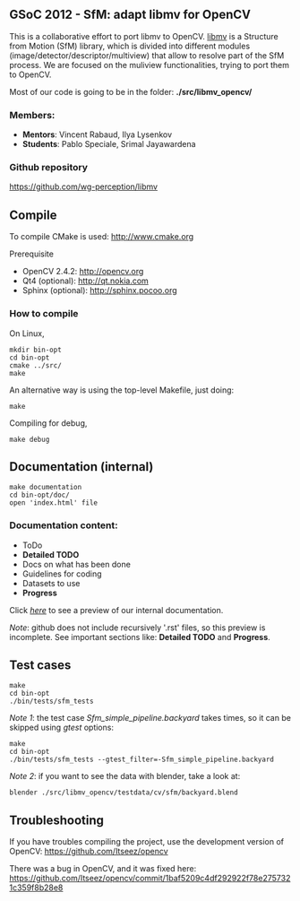 ## GSoC 2012 - SfM: adapt libmv for OpenCV

This is a collaborative effort to port libmv to OpenCV. [libmv](http://code.google.com/p/libmv/) is a Structure from Motion (SfM) library, which is divided into different modules (image/detector/descriptor/multiview) that allow to resolve part of the SfM process. We are focused on the muliview functionalities, trying to port them to OpenCV.

Most of our code is going to be in the folder: **./src/libmv_opencv/**

### Members:
  - **Mentors**:  Vincent Rabaud, Ilya Lysenkov
  - **Students**: Pablo Speciale, Srimal Jayawardena


### Github repository
  https://github.com/wg-perception/libmv


## Compile
To compile CMake is used: http://www.cmake.org

Prerequisite
- OpenCV 2.4.2: http://opencv.org
- Qt4 (optional): http://qt.nokia.com
- Sphinx (optional): http://sphinx.pocoo.org


### How to compile

On Linux,

    mkdir bin-opt
    cd bin-opt
    cmake ../src/
    make

An alternative way is using the top-level Makefile, just doing:

    make

Compiling for debug,

    make debug



## Documentation (internal)
    make documentation
    cd bin-opt/doc/
    open 'index.html' file

### Documentation content:
- ToDo
- **Detailed TODO**
- Docs on what has been done
- Guidelines for coding
- Datasets to use
- **Progress**

Click [*here*](https://github.com/wg-perception/libmv/blob/master/src/libmv_opencv/doc/source/index.rst) to see a preview of our internal documentation.

_Note_: github does not include recursively '.rst' files, so this preview is incomplete. See important sections like: **Detailed TODO** and **Progress**.


## Test cases
    make
    cd bin-opt
    ./bin/tests/sfm_tests


_Note 1_: the test case *Sfm_simple_pipeline.backyard* takes times, so it can be skipped using *gtest* options:

    make
    cd bin-opt
    ./bin/tests/sfm_tests --gtest_filter=-Sfm_simple_pipeline.backyard


_Note 2_: if you want to see the data with blender, take a look at:

    blender ./src/libmv_opencv/testdata/cv/sfm/backyard.blend


## Troubleshooting

If you have troubles compiling the project, use the development version of OpenCV:
   https://github.com/Itseez/opencv

There was a bug in OpenCV, and it was fixed here:
   https://github.com/Itseez/opencv/commit/1baf5209c4df292922f78e2757321c359f8b28e8
